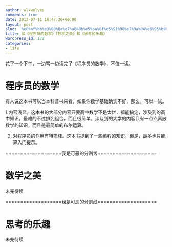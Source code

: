```yaml
---
author: wlxwolves
comments: true
date: 2013-07-11 16:47:26+00:00
layout: post
slug: '%e8%af%bb%e3%80%8a%e7%a8%8b%e5%ba%8f%e5%91%98%e7%9a%84%e6%95%b0%e5%ad%a6%e3%80%8b'
title: 读《程序员的数学》《数学之美》和《思考的乐趣》
wordpress_id: 172
categories:
- life
---
```


花了一个下午，一边骂一边读完了《程序员的数学》，不值一读。


# 程序员的数学


有人说这本书可以当本科普书来看，如果你数学基础确实不好，那么，可以一试。



	
  1.内容浅显。这本书的大部分内容只要高中数学不是太烂，都能搞定，涉及到的高中知识，最难的不过排列组合，而且很简单。涉及到的大学的内容只有一点点离散数学的知识，而且是最简单的布尔运算。

	
  2. 对程序员的作用有待商榷。这本书提到了一些编程的知识，但是，最多也只能算入门提示。
<!-- more -->

===================我是可恶的分割线====================


# 数学之美


未完待续

===================我是可恶的分割线====================


# 思考的乐趣


未完待续
